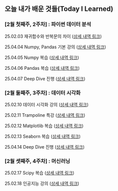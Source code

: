 
## 오늘 내가 배운 것들(Today I Learned)

### [2월 첫째주, 2주차] : 파이썬 데이터 분석

25.02.03 재귀합수와 반복문의 차이 ([상세 내역 링크](https://github.com/100-hours-a-week/yuju-til/blob/main/Feb/2025-02-03.md))

25.04.04 Numpy, Pandas 기본 강의 ([상세 내역 링크](https://github.com/100-hours-a-week/yuju-til/blob/main/Feb/2025-02-04.md))

25.04.05 Numpy 복습 ([상세 내역 링크](https://github.com/100-hours-a-week/yuju-til/blob/main/Feb/2025-02-05.md))

25.04.06 Pandas 복습 ([상세 내역 링크](https://github.com/100-hours-a-week/yuju-til/blob/main/Feb/2025-02-06.md))

25.04.07 Deep Dive 진행 ([상세 내역 링크](https://github.com/100-hours-a-week/yuju-til/blob/main/Feb/2025-02-07.md))

### [2월 둘째주, 3주차] : 데이터 시각화
25.02.10 데이터 시각화 강의 ([상세 내역 링크](https://github.com/100-hours-a-week/yuju-til/blob/main/Feb/2025-02-10.md))

25.02.11 Trampoline 특강 ([상세 내역 링크](https://github.com/100-hours-a-week/yuju-til/blob/main/Feb/2025-02-11.md))

25.02.12 Matplotlib 복습 ([상세 내역 링크](https://github.com/100-hours-a-week/yuju-til/blob/main/Feb/2025-02-12.md))

25.02.13 Seaborn 복습 ([상세 내역 링크](https://github.com/100-hours-a-week/yuju-til/blob/main/Feb/2025-02-13.md))

25.04.14 Deep Dive 진행 ([상세 내역 링크](https://github.com/100-hours-a-week/yuju-til/blob/main/Feb/2025-02-14.md))

### [2월 셋째주, 4주차] : 머신러닝
25.02.17 Scipy 복습 ([상세 내역 링크](https://github.com/100-hours-a-week/yuju-til/blob/main/Feb/2025-02-17.md))

25.02.18 인공지능 강의 ([상세 내역 링크](https://github.com/100-hours-a-week/yuju-til/blob/main/Feb/2025-02-18.md))